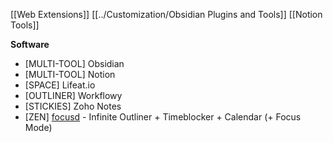 [[Web Extensions]]
[[../Customization/Obsidian Plugins and Tools]]
[[Notion Tools]]

**Software**
- [MULTI-TOOL] Obsidian
- [MULTI-TOOL] Notion
- [SPACE] Lifeat.io
- [OUTLINER] Workflowy
- [STICKIES] Zoho Notes
- [ZEN]  [focusd](https://focusd.app/) - Infinite Outliner + Timeblocker + Calendar (+ Focus Mode)
